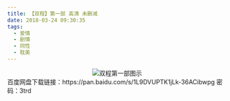 ```yaml
---
title: 【双程】第一部 高清 未删减
date: 2018-03-24 09:30:35
tags:
  - 爱情
  - 剧情
  - 同性
  - 耽美
---
```


<div align=center>
	<img src="/assets/images/a/shuang-cheng-01/1.jpg" alt="双程第一部图示">
</div>
<!-- more -->
百度网盘下载链接：https://pan.baidu.com/s/1L9DVUPTK1jLk-36ACibwpg 密码：3trd
